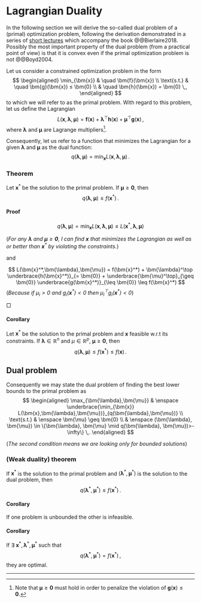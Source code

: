 
# Lagrangian Duality

In the following section we will derive the so-called dual problem of a (primal) optimization problem, following the derivation demonstrated in a series of [short lectures](https://youtube.com/playlist?list=PL10NOnsbP5Q61XSVk-3yNOY2qLI-wTM6k&si=swJzRNlXSozeE2Rm) which accompany the book @@Bierlaire2018.
Possibly the most important property of the dual problem (from a practical point of view) is that it is convex even if the primal optimization problem is not @@Boyd2004.

Let us consider a constrained optimization problem in the form
$$
\begin{aligned}
	\min_{\bm{x}} & \quad \bm{f}(\bm{x}) \\
	\text{s.t.} & \quad \bm{g}(\bm{x}) ≤ \bm{0} \\
	            & \quad \bm{h}(\bm{x}) = \bm{0} \,,
\end{aligned}
$$
to which we will refer to as the primal problem. With regard to this problem, let us define the Lagrangian
$$
L(\bm{x},\bm{\lambda},\bm{\mu}) = \bm{f}(\bm{x}) + \bm{\lambda}^\top \bm{h}(\bm{x}) + \bm{\mu}^\top \bm{g}(\bm{x}) \,,
$$
where $\bm{\lambda}$ and $\bm{\mu}$ are Lagrange multipliers[^1].

Consequently, let us refer to a function that minimizes the Lagrangian for a given $\bm{\lambda}$ and $\bm{\mu}$ as the dual function:
$$
q(\bm{\lambda},\bm{\mu}) = \min_{\bm{x}} L(\bm{x},\bm{\lambda},\bm{\mu}) \,.
$$

### Theorem
Let $\bm{x}^*$ be the solution to the primal problem. If $\bm{\mu} \geq \bm{0}$, then
$$
q(\bm{\lambda},\bm{\mu}) \leq f(\bm{x}^*) \,.
$$

#### Proof 
$$
q(\bm{\lambda},\bm{\mu}) = \min_{\bm{x}} L(\bm{x},\bm{\lambda},\bm{\mu}) \leq L(\bm{x}^*,\bm{\lambda},\bm{\mu})
$$

(*For any $\bm{\lambda}$ and $\bm{\mu} \geq \bm{0}$, I can find $\bm{x}$ that minimizes the Lagrangian as well as or better than $\bm{x}^*$ by violating the constraints.*)

<!--. As an example, I can potentially find an $x$ that mismatches the signs of $\lambda_i$ and $h_i(x) \neq 0$ while not increasing the values of $f(x)$ and $g_i(x)$*)-->

and

$$
L(\bm{x}^*,\bm{\lambda},\bm{\mu}) = f(\bm{x}^*) + \bm{\lambda}^\top \underbrace{h(\bm{x}^*)}_{= \bm{0}} + \underbrace{\bm{\mu}^\top}_{\geq \bm{0}} \underbrace{g(\bm{x}^*)}_{\leq \bm{0}} \leq f(\bm{x}^*)
$$
(*Because if $\mu_i > 0$ and $g_i(\bm{x}^*) < 0$ then $\mu_i^\top g_i(\bm{x}^*) < 0$*)

$\Box$

#### Corollary
Let $\bm{x}^*$ be the solution to the primal problem and $\bm{x}$ feasible w.r.t its constraints. If $\bm{\lambda} \in \mathbb{R}^n$ and $\mu \in \mathbb{R}^p$, $\bm{\mu} \geq \bm{0}$, then
$$
q(\bm{\lambda},\bm{\mu}) \leq f(\bm{x}^*) \leq f(\bm{x}) \,.
$$

<!--(*This might be important for iterative approaches*)-->

## Dual problem
Consequently we may state the dual problem of finding the best lower bounds to the primal problem as
$$
\begin{aligned}
	\max_{\bm{\lambda},\bm{\mu}} & \enspace \underbrace{\min_{\bm{x}} L(\bm{x},\bm{\lambda},\bm{\mu})}_{q(\bm{\lambda},\bm{\mu})} \\
	\text{s.t.} & \enspace \bm{\mu} \geq \bm{0} \\
              & \enspace (\bm{\lambda}, \bm{\mu}) \in \{\bm{\lambda}, \bm{\mu} \mid q(\bm{\lambda}, \bm{\mu})>-\infty\} \,.
\end{aligned}
$$

(*The second condition means we are looking only for bounded solutions*)

### (Weak duality) theorem
If $\bm{x}^*$ is the solution to the primal problem and $(\bm{\lambda}^*,\bm{\mu}^*)$ is the solution to the dual problem, then 
$$
	q(\bm{\lambda}^*,\bm{\mu}^*) \leq f(\bm{x}^*) \,.
$$

#### Corollary

If one problem is unbounded the other is infeasible.

#### Corollary
If $\exists \ \bm{x}^*, \bm{\lambda}^*, \bm{\mu}^*$ such that
$$
	q(\bm{\lambda}^*,\bm{\mu}^*) = f(\bm{x}^*) \,,
$$
they are optimal.

---
[^1]: Note that $\bm{\mu} \geq \bm{0}$ must hold in order to penalize the violation of $\bm{g}(\bm{x}) \leq \bm{0}$. 
